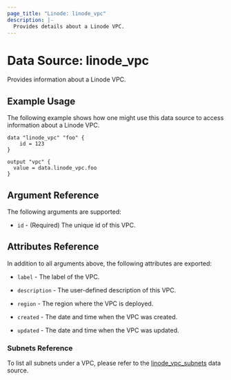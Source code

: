 ```yaml
---
page_title: "Linode: linode_vpc"
description: |-
  Provides details about a Linode VPC.
---
```


# Data Source: linode\_vpc

Provides information about a Linode VPC.

## Example Usage

The following example shows how one might use this data source to access information about a Linode VPC.

```hcl
data "linode_vpc" "foo" {
    id = 123
}

output "vpc" {
  value = data.linode_vpc.foo
}
```

## Argument Reference

The following arguments are supported:

* `id` - (Required) The unique id of this VPC.

## Attributes Reference

In addition to all arguments above, the following attributes are exported:

* `label` - The label of the VPC.

* `description` - The user-defined description of this VPC.

* `region` - The region where the VPC is deployed.

* `created` - The date and time when the VPC was created.

* `updated` - The date and time when the VPC was updated.

### Subnets Reference

To list all subnets under a VPC, please refer to the [linode_vpc_subnets](vpc_subnets.html.markdown) data source.
